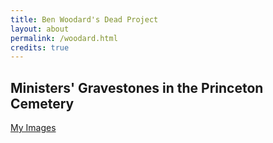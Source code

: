 ```yaml
---
title: Ben Woodard's Dead Project
layout: about
permalink: /woodard.html
credits: true
---
```


## Ministers' Gravestones in the Princeton Cemetery
[My Images](https://lauraleibman.github.io/NJCem/browse.html#Woodard)
